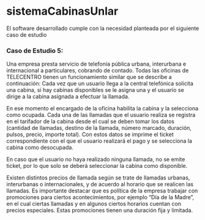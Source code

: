 # sistemaCabinasUnlar

El software desarrollado cumple con la necesidad planteada por el siguiente caso de estudio

### Caso de Estudio 5: 

Una empresa presta servicio de telefonía pública urbana, interurbana e internacional a particulares, cobrando de contado.
Todas las oficinas de TELECENTRO tienen un funcionamiento similar que se describe a continuación: Cada vez que un usuario llega a la central telefónica solicita una cabina, si hay cabinas disponibles se le asigna una y el usuario se dirige a la cabina asignada a efectuar la llamada.

En ese momento el encargado de la oficina habilita la cabina y la selecciona como ocupada. Cada una de las llamadas que el usuario realiza se registra en el tarifador de la cabina desde el cual se deben tomar los datos (cantidad de llamadas, destino de la llamada, número marcado, duración, pulsos, precio, importe total). Con estos datos se imprime el ticket correspondiente con el que el usuario realizará el pago y se selecciona la cabina como desocupada.

En caso que el usuario no haya realizado ninguna llamada, no se emite ticket, por lo que solo se deberá seleccionar la cabina como disponible.

Existen distintos precios de llamada según se trate de llamadas urbanas, interurbanas o internacionales, y de acuerdo al horario que se realicen las llamadas. Es importante destacar que es política de la empresa trabajar con promociones para ciertos acontecimientos, por ejemplo “Día de la Madre”, en el cual ciertas llamadas y en algunos ciertos horarios cuentan con precios especiales. Estas promociones tienen una duración fija y limitada.

